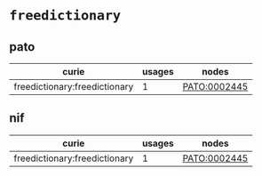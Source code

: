 # `freedictionary`

## pato

| curie                         |   usages | nodes                                                       |
|-------------------------------|----------|-------------------------------------------------------------|
| freedictionary:freedictionary |        1 | [PATO:0002445](http://purl.obolibrary.org/obo/PATO_0002445) |

## nif

| curie                         |   usages | nodes                                                       |
|-------------------------------|----------|-------------------------------------------------------------|
| freedictionary:freedictionary |        1 | [PATO:0002445](http://purl.obolibrary.org/obo/PATO_0002445) |


